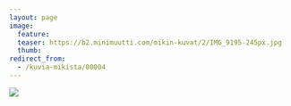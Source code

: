 ```yaml
---
layout: page
image:
  feature:
  teaser: https://b2.minimuutti.com/mikin-kuvat/2/IMG_9195-245px.jpg
  thumb:
redirect_from:
  - /kuvia-mikista/00004
---
```


![](https://b2.minimuutti.com/mikin-kuvat/3/IMG_9195-800px.jpg)

